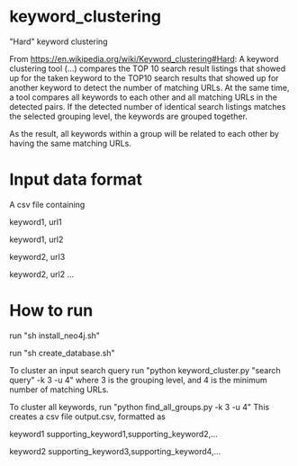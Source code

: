 # keyword_clustering
"Hard" keyword clustering

From https://en.wikipedia.org/wiki/Keyword_clustering#Hard:
A keyword clustering tool (...) compares the TOP 10 search result listings that showed up for the taken keyword to the TOP10 search results that showed up for another keyword to detect the number of matching URLs. At the same time, a tool compares all keywords to each other and all matching URLs in the detected pairs. If the detected number of identical search listings matches the selected grouping level, the keywords are grouped together.

As the result, all keywords within a group will be related to each other by having the same matching URLs.

# Input data format

A csv file containing

keyword1, url1

keyword1, url2

keyword2, url3

keyword2, url2
...

# How to run

run "sh install_neo4j.sh"

run "sh create_database.sh"

To cluster an input search query run
"python keyword_cluster.py "search query" -k 3 -u 4"
where 3 is the grouping level, and 4 is the minimum number of matching URLs.

To cluster all keywords, run
"python find_all_groups.py -k 3 -u 4"
This creates a csv file output.csv, formatted as

keyword1 supporting_keyword1,supporting_keyword2,...

keyword2 supporting_keyword3,supporting_keyword4,...

